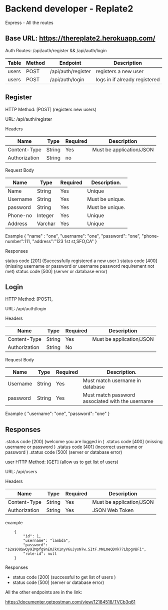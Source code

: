 # Backend developer - Replate2
Express - All the routes

Base URL: https://thereplate2.herokuapp.com/
------------------------------------------------------------------
Auth Routes: /api/auth/register && /api/auth/login

|Table|	Method|	Endpoint	        |Description                 |
|-----|-------|-------------------|------------------------------|
|users|	POST	|/api/auth/register	|registers a new user        |
|users|	POST	|/api/auth/login	| logs in if already registered  |

Register
-------------------------------------------------------------------
HTTP Method: [POST] (registers new users)

URL: /api/auth/register 

Headers

|Name	         |Type	   |Required	 |Description             |
|--------------|---------|-----------|----------------------------|
|Content-Type	 |String	 |Yes	       |Must be application/JSON    |
|Authorization |String	 |no	       |                            |

Request Body

|Name	    |Type	  |Required	|Description.      |
|---------|-------|---------|------------------|
|Name       |String |Yes        |Unique            |
|Username	|String	|Yes	    | Must be unique.  |
|password	|String	|Yes	    | Must be unique.  |
|Phone-no   |Integer|Yes        |Unique            |
|Address    |Varchar|Yes        |Unique            |

Example
    {   "name" : "one",
        "username": "one",
        "password": "one",
        "phone-number":111,
        "address":"123 1st st,SFO,CA"
    }
    
Responses

status code [201] (Successfully registered a new user )
status code [400] (missing username or password or username password requirement not met)
status code [500] (server or database error)

Login
-----------------------------------------------------------------------------------------
HTTP Method: [POST],

URL: /api/auth/login

Headers

|Name	         |Type	   |Required	 |Description                 |
|--------------|---------|-----------|----------------------------|
|Content-Type	 |String	 |Yes	       |Must be application/JSON    |
|Authorization |String	 |No       |              |


Request Body

|Name	    |Type	  |Required	|Description.                                      |
|---------|-------|---------|--------------------------------------------------|
|Username	|String	|Yes	    | Must match username in database                  |
|password	|String	|Yes	    | Must match password associated with the username |

Example
    {
        "username": "one",
        "password": "one"
    }

Responses
---------------------------------------------------------------------
.status code [200] (welcome you are logged in )
.status code [400] (missing username or password )
.status code [401] (incorrect username or password )
.status code [500] (server or database error)

user
HTTP Method: [GET] (allow us to get list of users)

URL: /api/users

Headers

|Name	         |Type	   |Required	 |Description                 |
|--------------|---------|-----------|----------------------------|
|Content-Type	 |String	 |Yes	       |Must be application/JSON    |
|Authorization |String	 |Yes	       |JSON Web Token              |

example
```
    {
        "id": 1,
        "username": "lambda",
        "password": "$2a$08$wQy9IMpfg9nEmJkX1nyV6uJysN7w.SItF.MWLmeQDVk77LbpgVBFi",
        "role-id": null
    }

```
Responses
- status code [200] (successful to get  list of users )
- status code [500] (server or database error)

All the other endpoints are in the link:

https://documenter.getpostman.com/view/12184518/TVCb3q61
